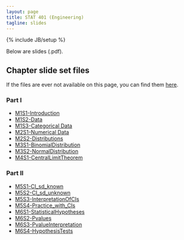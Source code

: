 ```yaml
---
layout: page
title: STAT 401 (Engineering)
tagline: slides
---
```

{% include JB/setup %}

Below are slides (.pdf).

## Chapter slide set files

If the files are ever not available on this page, 
you can find them 
[here](https://github.com/jarad/jarad.github.com/tree/master/courses/stat226/slides).

### Part I

- [M1S1-Introduction](M1S1-Introduction/M1S1-Introduction.pdf)
- [M1S2-Data](M1S2-Data/M1S2-Data.pdf)
- [M1S3-Categorical Data](M1S3-CategoricalData/M1S3-CategoricalData.pdf)
- [M2S1-Numerical Data](M2S1-NumericalData/M2S1-NumericalData.pdf)
- [M2S2-Distributions](M2S2-Distributions/M2S2-Distributions.pdf)
- [M3S1-BinomialDistribution](M3S1-BinomialDistribution/M3S1-BinomialDistribution.pdf)
- [M3S2-NormalDistribution](M3S2-NormalDistribution/M3S2-NormalDistribution.pdf)
- [M4S1-CentralLimitTheorem](M4S1-CentralLimitTheorem/M4S1-CentralLimitTheorem.pdf)

### Part II

- [M5S1-CI_sd_known](M5S1-CI_sd_known/M5S1-CI_sd_known.pdf)
- [M5S2-CI_sd_unknown](M5S2-CI_sd_unknown/M5S2-CI_sd_unknown.pdf)
- [M5S3-InterpretationOfCIs](M5S3-InterpretationOfCIs/M5S3-InterpretationOfCIs.pdf)
- [M5S4-Practice_with_CIs](M5S4-Practice_with_CIs/M5S4-Practice_with_CIs.pdf)
- [M6S1-StatisticalHypotheses](M6S1-StatisticalHypotheses/M6S1-StatisticalHypotheses.pdf)
- [M6S2-Pvalues](M6S2-Pvalues/M6S2-Pvalues.pdf)
- [M6S3-PvalueInterpretation](M6S3-PvalueInterpretation/M6S3-PvalueInterpretation.pdf)
- [M6S4-HypothesisTests](M6S4-HypothesisTests/M6S4-HypothesisTests.pdf)
